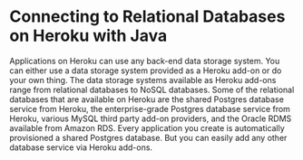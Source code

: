 Connecting to Relational Databases on Heroku with Java
======================================================

Applications on Heroku can use any back-end data storage system.  You can either use a data storage system provided as a Heroku add-on or do your own thing.  The data storage systems available as Heroku add-ons range from relational databases to NoSQL databases.  Some of the relational databases that are available on Heroku are the shared Postgres database service from Heroku, the enterprise-grade Postgres database service from Heroku, various MySQL third party add-on providers, and the Oracle RDMS available from Amazon RDS.  Every application you create is automatically provisioned a shared Postgres database.  But you can easily add any other database service via Heroku add-ons.


